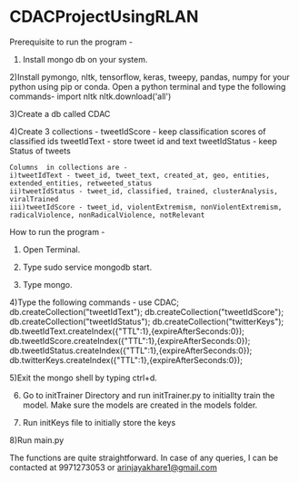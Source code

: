 # CDACProjectUsingRLAN

Prerequisite to run the program - 

1) Install mongo db on your system.

2)Install pymongo, nltk, tensorflow, keras, tweepy, pandas, numpy for your python using pip or conda. Open a python terminal and type the following commands-
	import nltk
	nltk.download('all')

3)Create a db called CDAC

4)Create 3 collections - 
	tweetIdScore - keep classification scores of classified ids
	tweetIdText - store tweet id and text
	tweetIdStatus - keep Status of tweets

	Columns  in collections are - 
	i)tweetIdText - tweet_id, tweet_text, created_at, geo, entities, extended_entities, retweeted_status
	ii)tweetIdStatus - tweet_id, classified, trained, clusterAnalysis, viralTrained
	iii)tweetIdScore - tweet_id, violentExtremism, nonViolentExtremism, radicalViolence, nonRadicalViolence, notRelevant







How to run the program - 

1) Open Terminal.

2) Type sudo service mongodb start.

3) Type mongo.

4)Type the following commands - 
	use CDAC;
	db.createCollection("tweetIdText");
	db.createCollection("tweetIdScore");
	db.createCollection("tweetIdStatus");
	db.createCollection("twitterKeys");
	db.tweetIdText.createIndex({"TTL":1},{expireAfterSeconds:0});
	db.tweetIdScore.createIndex({"TTL":1},{expireAfterSeconds:0});
	db.tweetIdStatus.createIndex({"TTL":1},{expireAfterSeconds:0});
	db.twitterKeys.createIndex({"TTL":1},{expireAfterSeconds:0});


5)Exit the mongo shell by typing ctrl+d.

6) Go to initTrainer Directory and run initTrainer.py to initiallty train the model. Make sure the models are created in the models folder.

7) Run initKeys file to initially store the keys

8)Run main.py	



The functions are quite straightforward. In case of any queries, I can be contacted at 9971273053 or arinjayakhare1@gmail.com
